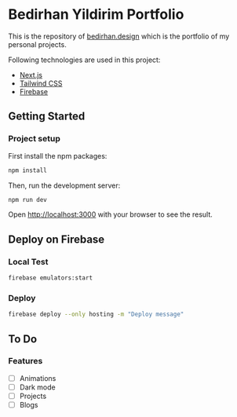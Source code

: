 
# Bedirhan Yildirim Portfolio

This is the repository of [bedirhan.design](https://bedirhan.design/) which is the portfolio of my personal projects.

Following technologies are used in this project:

- [Next.js](https://nextjs.org/)
- [Tailwind CSS](https://tailwindcss.com/)
- [Firebase](https://firebase.google.com/)

## Getting Started

### Project setup

First install the npm packages:
```bash
npm install
```

Then, run the development server:

```bash
npm run dev
```

Open [http://localhost:3000](http://localhost:3000) with your browser to see the result.

## Deploy on Firebase

### Local Test

```bash
firebase emulators:start
```

### Deploy
```bash
firebase deploy --only hosting -m "Deploy message"
```


## To Do

### Features

- [ ] Animations
- [ ] Dark mode
- [ ] Projects
- [ ] Blogs